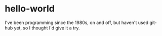 # hello-world
I've been programming since the 1980s, on and off, but haven't used git-hub yet, so I thought I'd give it a try.
